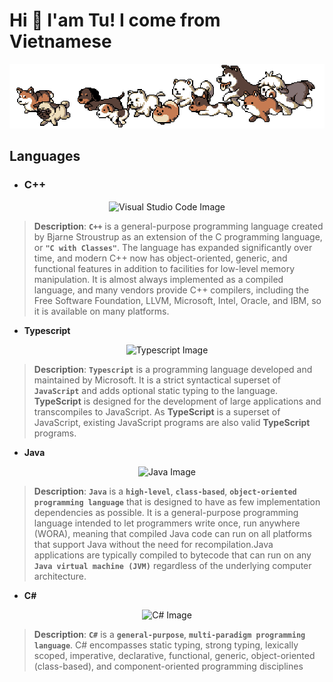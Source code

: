 # __Hi 👋 I'am Tu! I come from Vietnamese__

![puppies running](https://github.com/luongvantuit/luongvantuit/blob/master/puppies.gif?raw=true)

## __Languages__

* ### __C\+\+__

<p align="center">
    <img src="https://user-images.githubusercontent.com/42747200/46140125-da084900-c26d-11e8-8ea7-c45ae6306309.png" alt="Visual Studio Code Image" height="120px">
<p>

> __Description__: __`C++`__ is a general-purpose programming language created by Bjarne Stroustrup as an extension of the C programming language, or __`"C with Classes"`__. The language has expanded significantly over time, and modern C++ now has object-oriented, generic, and functional features in addition to facilities for low-level memory manipulation. It is almost always implemented as a compiled language, and many vendors provide C++ compilers, including the Free Software Foundation, LLVM, Microsoft, Intel, Oracle, and IBM, so it is available on many platforms.

* __Typescript__

<p align="center">
    <img src="https://iconape.com/wp-content/png_logo_vector/typescript.png" alt="Typescript Image" height="120px">
<p>

> __Description__: __`Typescript`__ is a programming language developed and maintained by Microsoft. It is a strict syntactical superset of __`JavaScript`__ and adds optional static typing to the language. __TypeScript__ is designed for the development of large applications and transcompiles to JavaScript. As __TypeScript__ is a superset of JavaScript, existing JavaScript programs are also valid __TypeScript__ programs.

* __Java__

<p align="center">
    <img src="https://icon-library.com/images/icon-java/icon-java-6.jpg"alt="Java Image" height="120px">
<p>

> __Description__: __`Java`__ is a __`high-level`__, __`class-based`__, __`object-oriented programming language`__ that is designed to have as few implementation dependencies as possible. It is a general-purpose programming language intended to let programmers write once, run anywhere (WORA), meaning that compiled Java code can run on all platforms that support Java without the need for recompilation.Java applications are typically compiled to bytecode that can run on any __`Java virtual machine (JVM)`__ regardless of the underlying computer architecture.

* __C\#__

<p align="center">
    <img src="https://seeklogo.com/images/C/c-sharp-c-logo-02F17714BA-seeklogo.com.png"alt="C# Image" height="120px">
<p>

> __Description__: __`C#`__ is a __`general-purpose`__, __`multi-paradigm programming language`__. C# encompasses static typing, strong typing, lexically scoped, imperative, declarative, functional, generic, object-oriented (class-based), and component-oriented programming disciplines
